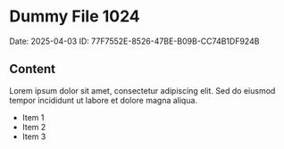 # Dummy File 1024

Date: 2025-04-03
ID: 77F7552E-8526-47BE-B09B-CC74B1DF924B

## Content

Lorem ipsum dolor sit amet, consectetur adipiscing elit.
Sed do eiusmod tempor incididunt ut labore et dolore magna aliqua.

* Item 1
* Item 2
* Item 3

